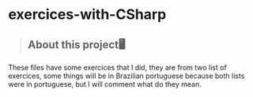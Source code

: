 # exercices-with-CSharp

> <h2>About this project🖥️</h2>

These files have some exercices that I did, they are from two list of exercices, some things will be
in Brazilian portuguese because both lists were in portuguese, but I will comment what do they mean. 
